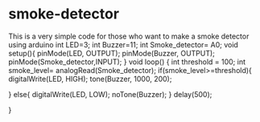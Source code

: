# smoke-detector
This is a very simple code for those who want to make a smoke detector using arduino
 int LED=3;
 int Buzzer=11;
 int Smoke_detector= A0;
 void setup(){
  pinMode(LED, OUTPUT);
  pinMode(Buzzer, OUTPUT);
  pinMode(Smoke_detector,INPUT);
 }
void loop() {
  int threshold = 100;
  int smoke_level= analogRead(Smoke_detector);
  if(smoke_level>=threshold){
    digitalWrite(LED, HIGH);
    tone(Buzzer, 1000, 200);
    
  }
  else{
    digitalWrite(LED, LOW);
    noTone(Buzzer);
  }
  delay(500);
     

}
